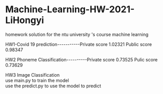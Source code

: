# Machine-Learning-HW-2021-LiHongyi
homework solution for the ntu university 's course machine learning

HW1-Covid 19 prediction-----------Private score 1.02321      Public score 0.98347

HW2 Phoneme Classification----------Private score 0.73525   Pulic score 0.73629

HW3 Image Classification   
use main.py to train the model  
use the predict.py to use the model to predict 
                           
